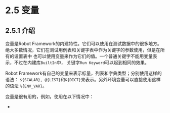 # 2.5 变量

## 2.5.1 介绍

变量是Robot Framework的内建特性。它们可以使用在测试数据中的很多地方。 
绝大多数情况，它们在测试用例表和关键字表中作为关键字的参数使用，但是在所有的设置表中
也可以使用变量来作为它们的值。一个普通关键字不能用变量表示，不过在内建库`BuiltIn`中，
关键字`Run Keyword`可以起到相同的效果。

Robot Framework有自己的变量来表示标量，列表和字典类型；分别使用这样的语法：
`${SCALAR}, @{LIST}`和`&{DICT}`来表示。另外环境变量可以直接使用这样的语法
`%{ENV_VAR}`。

变量是很有用的，例如，使用在以下情况中：

* 